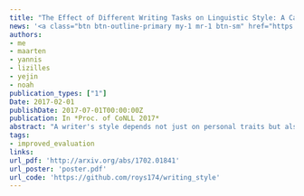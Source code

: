```yaml
---
title: "The Effect of Different Writing Tasks on Linguistic Style: A Case Study of the ROC Story Cloze Task"
news: '<a class="btn btn-outline-primary my-1 mr-1 btn-sm" href="https://soundcloud.com/nlp-highlights/32-the-effect-of-different-writing-tasks-on-linguistic-style-with-roy-schwartz"  target="_blank" rel="noopener noreferrer">Podcast (NLP Highlights)</a>'
authors:
- me
- maarten
- yannis
- lizilles
- yejin
- noah
publication_types: ["1"]
Date: 2017-02-01
publishDate: 2017-07-01T00:00:00Z
publication: In *Proc. of CoNLL 2017*
abstract: "A writer's style depends not just on personal traits but also on her intent and mental state. In this paper, we show how variants of the same writing task can lead to measurable differences in writing style. We present a case study based on the story cloze task (Mostafazadeh et al., 2016a), where annotators were assigned similar writing tasks with different constraints: (1) writing an entire story, (2) adding a story ending for a given story context, and (3) adding an incoherent ending to a story. We show that a simple linear classifier informed by stylistic features is able to successfully distinguish among the three cases, without even looking at the story context. In addition, combining our stylistic features with language model predictions reaches state of the art performance on the story cloze challenge. Our results demonstrate that different task framings can dramatically affect the way people write."
tags:
- improved_evaluation
links:
url_pdf: 'http://arxiv.org/abs/1702.01841'
url_poster: 'poster.pdf'
url_code: 'https://github.com/roys174/writing_style'
---
```

